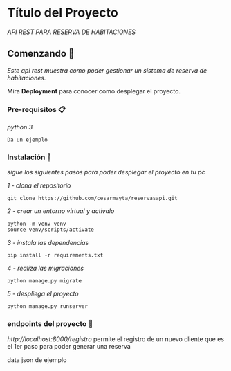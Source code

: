 # Título del Proyecto

_API REST PARA RESERVA DE HABITACIONES_

## Comenzando 🚀

_Este api rest muestra como poder gestionar un sistema de reserva de habitaciones._

Mira **Deployment** para conocer como desplegar el proyecto.


### Pre-requisitos 📋

_python 3_

```
Da un ejemplo
```

### Instalación 🔧

_sigue los siguientes pasos para poder desplegar el proyecto en tu pc_

_1 - clona el repositorio_

```
git clone https://github.com/cesarmayta/reservasapi.git
```

_2 - crear un entorno virtual y activalo_

```
python -m venv venv
source venv/scripts/activate
```

_3 - instala las dependencias_

```
pip install -r requirements.txt
```

_4 - realiza las migraciones_

```
python manage.py migrate
```

_5 - despliega el proyecto_

```
python manage.py runserver
```

### endpoints del proyecto 🔩

_http://localhost:8000/registro_
permite el registro de un nuevo cliente que es el 1er paso para poder generar una reserva

data json de ejemplo
```

```
